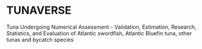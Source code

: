 # TUNAVERSE
Tuna Undergoing Numerical Assessment - Validation, Estimation, Research, Statistics, and Evaluation of Atlantic swordfish, Atlantic Bluefin tuna, other tunas and bycatch species
